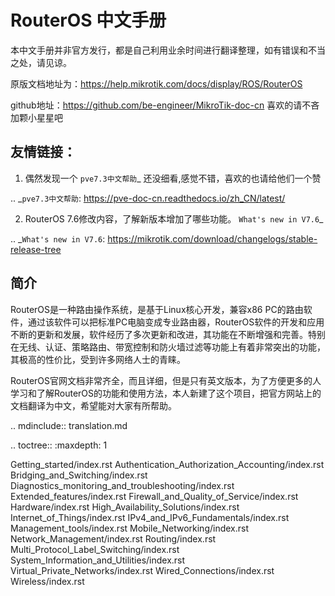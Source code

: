<!--
 * @Author: be-engineer 41234995@qq.com
 * @Date: 2023-10-25 11:52:47
 * @LastEditors: be-engineer 41234995@qq.com
 * @LastEditTime: 2023-10-25 11:58:27
 * @FilePath: \be-engineer.github.io\README.md
 * @Description: 这是默认设置,请设置`customMade`, 打开koroFileHeader查看配置 进行设置: https://github.com/OBKoro1/koro1FileHeader/wiki/%E9%85%8D%E7%BD%AE
-->

RouterOS 中文手册
===============================

本中文手册并非官方发行，都是自己利用业余时间进行翻译整理，如有错误和不当之处，请见谅。

原版文档地址为：https://help.mikrotik.com/docs/display/ROS/RouterOS

github地址：https://github.com/be-engineer/MikroTik-doc-cn 喜欢的请不吝加颗小星星吧

友情链接：
-----------------

1. 偶然发现一个 `pve7.3中文帮助`_ 还没细看,感觉不错，喜欢的也请给他们一个赞

.. _`pve7.3中文帮助`: https://pve-doc-cn.readthedocs.io/zh_CN/latest/

2. RouterOS 7.6修改内容，了解新版本增加了哪些功能。 `What's new in V7.6`_ 

.. _`What's new in V7.6`: https://mikrotik.com/download/changelogs/stable-release-tree


简介
------------------------------------------------
RouterOS是一种路由操作系统，是基于Linux核心开发，兼容x86 PC的路由软件，通过该软件可以把标准PC电脑变成专业路由器，RouterOS软件的开发和应用不断的更新和发展，软件经历了多次更新和改进，其功能在不断增强和完善。特别在无线、认证、策略路由、带宽控制和防火墙过滤等功能上有着非常突出的功能，其极高的性价比，受到许多网络人士的青睐。

RouterOS官网文档非常齐全，而且详细，但是只有英文版本，为了方便更多的人学习和了解RouterOS的功能和使用方法，本人新建了这个项目，把官方网站上的文档翻译为中文，希望能对大家有所帮助。

.. mdinclude:: translation.md


.. toctree::
   :maxdepth: 1

   Getting_started/index.rst
   Authentication_Authorization_Accounting/index.rst
   Bridging_and_Switching/index.rst
   Diagnostics_monitoring_and_troubleshooting/index.rst
   Extended_features/index.rst
   Firewall_and_Quality_of_Service/index.rst
   Hardware/index.rst
   High_Availability_Solutions/index.rst
   Internet_of_Things/index.rst
   IPv4_and_IPv6_Fundamentals/index.rst
   Management_tools/index.rst
   Mobile_Networking/index.rst
   Network_Management/index.rst
   Routing/index.rst
   Multi_Protocol_Label_Switching/index.rst
   System_Information_and_Utilities/index.rst
   Virtual_Private_Networks/index.rst
   Wired_Connections/index.rst
   Wireless/index.rst